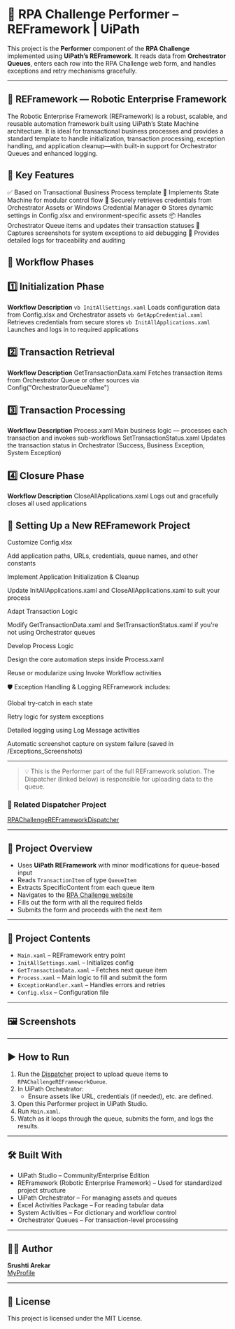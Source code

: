 # 🤖 RPA Challenge Performer – REFramework | UiPath

This project is the **Performer** component of the **RPA Challenge** implemented using **UiPath’s REFramework**. It reads data from **Orchestrator Queues**, enters each row into the RPA Challenge web form, and handles exceptions and retry mechanisms gracefully.

---

## 🧠 REFramework — Robotic Enterprise Framework
The Robotic Enterprise Framework (REFramework) is a robust, scalable, and reusable automation framework built using UiPath’s State Machine architecture. It is ideal for transactional business processes and provides a standard template to handle initialization, transaction processing, exception handling, and application cleanup—with built-in support for Orchestrator Queues and enhanced logging.

## 🚀 Key Features
✅ Based on Transactional Business Process template
🧩 Implements State Machine for modular control flow
🔐 Securely retrieves credentials from Orchestrator Assets or Windows Credential Manager
⚙️ Stores dynamic settings in Config.xlsx and environment-specific assets
📦 Handles Orchestrator Queue items and updates their transaction statuses
📸 Captures screenshots for system exceptions to aid debugging
📑 Provides detailed logs for traceability and auditing

## 🔄 Workflow Phases
## 1️⃣ Initialization Phase
**Workflow	Description**
```vb InitAllSettings.xaml```	Loads configuration data from Config.xlsx and Orchestrator assets
```vb GetAppCredential.xaml```	Retrieves credentials from secure stores
```vb InitAllApplications.xaml```	Launches and logs in to required applications

## 2️⃣ Transaction Retrieval
**Workflow	Description**
GetTransactionData.xaml	Fetches transaction items from Orchestrator Queue or other sources via Config("OrchestratorQueueName")

## 3️⃣ Transaction Processing
**Workflow	Description**
Process.xaml	Main business logic — processes each transaction and invokes sub-workflows
SetTransactionStatus.xaml	Updates the transaction status in Orchestrator (Success, Business Exception, System Exception)

## 4️⃣ Closure Phase
**Workflow	Description**
CloseAllApplications.xaml	Logs out and gracefully closes all used applications

## 🧰 Setting Up a New REFramework Project
Customize Config.xlsx

Add application paths, URLs, credentials, queue names, and other constants

Implement Application Initialization & Cleanup

Update InitAllApplications.xaml and CloseAllApplications.xaml to suit your process

Adapt Transaction Logic

Modify GetTransactionData.xaml and SetTransactionStatus.xaml if you're not using Orchestrator queues

Develop Process Logic

Design the core automation steps inside Process.xaml

Reuse or modularize using Invoke Workflow activities

🛡️ Exception Handling & Logging
REFramework includes:

Global try-catch in each state

Retry logic for system exceptions

Detailed logging using Log Message activities

Automatic screenshot capture on system failure (saved in /Exceptions_Screenshots)

---


> 💡 This is the Performer part of the full REFramework solution. The Dispatcher (linked below) is responsible for uploading data to the queue.

### 🔗 Related Dispatcher Project
[RPAChallengeREFrameworkDispatcher](https://github.com/SrushtiArekar/UiPath-Portfolio/tree/main/RPAChallengeUsingREFramework/RPAChallengeREFrameworkDispatcher)

---

## 📌 Project Overview

- Uses **UiPath REFramework** with minor modifications for queue-based input
- Reads `TransactionItem` of type `QueueItem`
- Extracts SpecificContent from each queue item
- Navigates to the [RPA Challenge website](https://www.rpachallenge.com/)
- Fills out the form with all the required fields
- Submits the form and proceeds with the next item

---

## 📂 Project Contents

- `Main.xaml` – REFramework entry point
- `InitAllSettings.xaml` – Initializes config
- `GetTransactionData.xaml` – Fetches next queue item
- `Process.xaml` – Main logic to fill and submit the form
- `ExceptionHandler.xaml` – Handles errors and retries
- `Config.xlsx` – Configuration file

---

## 🖼️ Screenshots



---

## ▶️ How to Run

1. Run the [Dispatcher](https://github.com/SrushtiArekar/UiPath-Portfolio/tree/main/RPAChallengeUsingREFramework/RPAChallengeREFrameworkDispatcher) project to upload queue items to `RPAChallengeREFrameworkQueue`.
2. In UiPath Orchestrator:
   - Ensure assets like URL, credentials (if needed), etc. are defined.
3. Open this Performer project in UiPath Studio.
4. Run `Main.xaml`.
5. Watch as it loops through the queue, submits the form, and logs the results.

---

## 🛠️ Built With

- UiPath Studio – Community/Enterprise Edition
- REFramework (Robotic Enterprise Framework) – Used for standardized project structure
- UiPath Orchestrator – For managing assets and queues
- Excel Activities Package – For reading tabular data
- System Activities – For dictionary and workflow control
- Orchestrator Queues – For transaction-level processing

---

## 🙋‍♀️ Author

**Srushti Arekar**  
[MyProfile](https://github.com/SrushtiArekar)

---

## 📄 License

This project is licensed under the MIT License.
